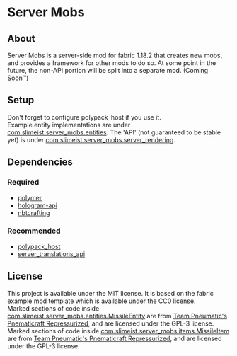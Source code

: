 # Server Mobs

## About
Server Mobs is a server-side mod for fabric 1.18.2 that creates new mobs, and provides a framework for other mods to do so.
At some point in the future, the non-API portion will be split into a separate mod. (Coming Soon™)

## Setup
Don't forget to configure polypack_host if you use it.
<br>
Example entity implementations are under [com.slimeist.server_mobs.entities](src/main/java/com/slimeist/server_mobs/entities).
The 'API' (not guaranteed to be stable yet) is under [com.slimeist.server_mobs.server_rendering](src/main/java/com/slimeist/server_mobs/server_rendering).

## Dependencies
### Required
* [polymer](https://github.com/Patbox/polymer/tree/dev/1.18.2)
* [hologram-api](https://github.com/Patbox/HologramAPI/tree/1.18)
* [nbtcrafting](https://github.com/Siphalor/nbt-crafting/tree/1.18-2.0)
### Recommended
* [polypack_host](https://github.com/aws404/polypack-host)
* [server_translations_api](https://github.com/NucleoidMC/Server-Translations/tree/1.18.2)

## License

This project is available under the MIT license. It is based on the fabric example mod template which is available under the CC0 license.<br>
Marked sections of code inside [com.slimeist.server_mobs.entities.MissileEntity](src/main/java/com/slimeist/server_mobs/entities/MissileEntity.java) are from [Team Pneumatic's Pnematicraft Repressurized](https://github.com/TeamPneumatic/pnc-repressurized), and are licensed under the GPL-3 license.<br>
Marked sections of code inside [com.slimeist.server_mobs.items.MissileItem](src/main/java/com/slimeist/server_mobs/items/MissileItem.java) are from [Team Pneumatic's Pnematicraft Repressurized](https://github.com/TeamPneumatic/pnc-repressurized), and are licensed under the GPL-3 license.
